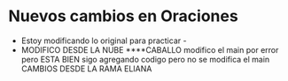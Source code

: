 # Nuevos cambios en Oraciones
- Estoy modificando lo original para practicar -
- MODIFICO DESDE LA NUBE
****CABALLO
modifico el main por error pero ESTA BIEN
sigo agregando codigo
pero no se modifica el main
CAMBIOS DESDE LA RAMA ELIANA